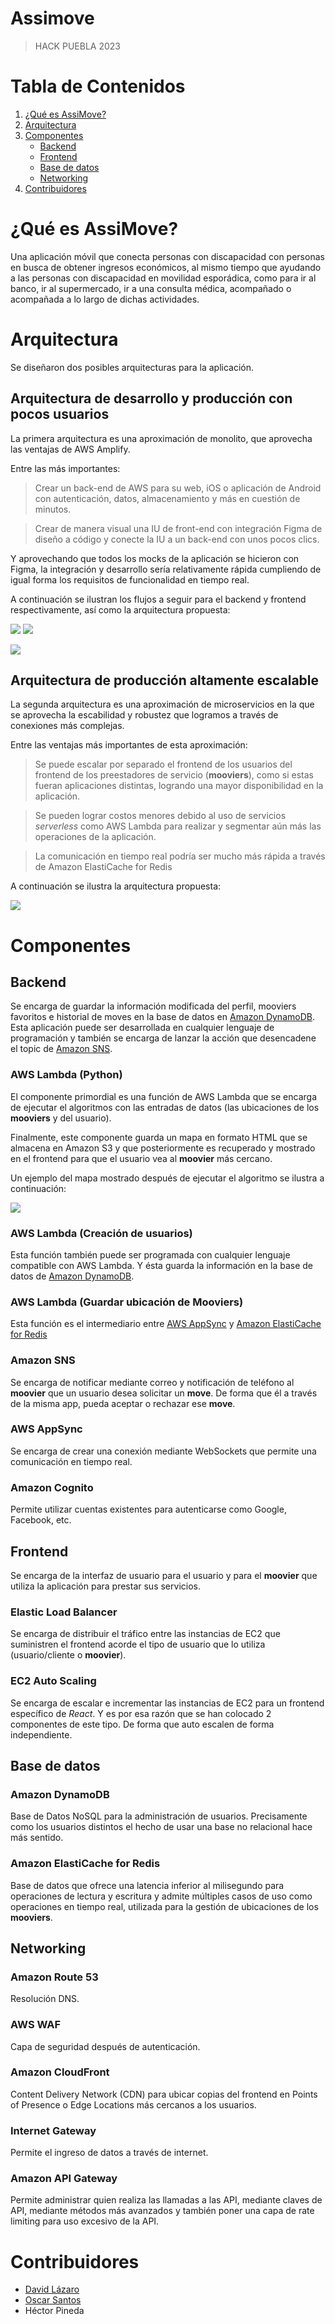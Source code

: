 # Assimove
> HACK PUEBLA 2023

# Tabla de Contenidos

1. [¿Qué es AssiMove?](#¿qué-es-assimove)
2. [Arquitectura](#arquitectura)
3. [Componentes](#componentes)
    - [Backend](#backend)
    - [Frontend](#frontend)
    - [Base de datos](#base-de-datos)
    - [Networking](#networking)
4. [Contribuidores](#contribuidores)

# ¿Qué es AssiMove?

Una aplicación móvil que conecta personas con discapacidad con personas en busca de obtener ingresos económicos, al mismo tiempo que ayudando a las personas con discapacidad en movilidad esporádica, como para ir al banco, ir al supermercado, ir a una consulta médica, acompañado o acompañada a lo largo de dichas actividades.

# Arquitectura

Se diseñaron dos posibles arquitecturas para la aplicación.

## Arquitectura de desarrollo y producción con pocos usuarios

La primera arquitectura es una aproximación de monolito, que aprovecha las ventajas de AWS Amplify.

Entre las más importantes:

> Crear un back-end de AWS para su web, iOS o aplicación de Android con autenticación, datos, almacenamiento y más en cuestión de minutos.

> Crear de manera visual una IU de front-end con integración Figma de diseño a código y conecte la IU a un back-end con unos pocos clics.

Y aprovechando que todos los mocks de la aplicación se hicieron con Figma, la integración y desarrollo sería relativamente rápida cumpliendo de igual forma los requisitos de funcionalidad en tiempo real.

A continuación se ilustran los flujos a seguir para el backend y frontend respectivamente, así como la arquitectura propuesta:

![](assets/img/diagrams/Amplify_Create-App-Backend.png)
![](assets/img/diagrams/AWS-Amplify_Build-Frontend-UI.png)

![](assets/img/diagrams/AWS%20Dev%20Infra.png)

## Arquitectura de producción altamente escalable

La segunda arquitectura es una aproximación de microservicios en la que se aprovecha la escabilidad y robustez que logramos a través de conexiones más complejas.

Entre las ventajas más importantes de esta aproximación:

> Se puede escalar por separado el frontend de los usuarios del frontend de los preestadores de servicio (**mooviers**), como si estas fueran aplicaciones distintas, logrando una mayor disponibilidad en la aplicación.

> Se pueden lograr costos menores debido al uso de servicios *serverless* como AWS Lambda para realizar y segmentar aún más las operaciones de la aplicación.

> La comunicación en tiempo real podría ser mucho más rápida a través de Amazon ElastiCache for Redis

A continuación se ilustra la arquitectura propuesta:

![](assets/img/diagrams/AWS%20Prod%20Infra.png)

# Componentes

## Backend

Se encarga de guardar la información modificada del perfil, mooviers favoritos e historial de moves en la base de datos en [Amazon DynamoDB](#amazon-dynamodb).
Esta aplicación puede ser desarrollada en cualquier lenguaje de programación y también se encarga de lanzar la acción que desencadene el topic de [Amazon SNS](#amazon-sns).

### AWS Lambda (Python)

El componente primordial es una función de AWS Lambda que se encarga de ejecutar el algoritmos con las entradas de datos (las ubicaciones de los **mooviers** y del usuario).

Finalmente, este componente guarda un mapa en formato HTML que se almacena en Amazon S3 y que posteriormente es recuperado y mostrado en el frontend para que el usuario vea al **moovier** más cercano.

Un ejemplo del mapa mostrado después de ejecutar el algoritmo se ilustra a continuación:

![](assets/img/mapa_con_mooviers.png)

### AWS Lambda (Creación de usuarios)

Esta función también puede ser programada con cualquier lenguaje compatible con AWS Lambda. Y ésta guarda la información en la base de datos de [Amazon DynamoDB](#amazon-dynamodb).

### AWS Lambda (Guardar ubicación de Mooviers)

Esta función es el intermediario entre [AWS AppSync](#aws-appsync) y [Amazon ElastiCache for Redis](#amazon-elasticache-for-redis)

### Amazon SNS

Se encarga de notificar mediante correo y notificación de teléfono al **moovier** que un usuario desea solicitar un **move**. De forma que él a través de la misma app, pueda aceptar o rechazar ese **move**.

### AWS AppSync

Se encarga de crear una conexión mediante WebSockets que permite una comunicación en tiempo real.

### Amazon Cognito

Permite utilizar cuentas existentes para autenticarse como Google, Facebook, etc.

## Frontend

Se encarga de la interfaz de usuario para el usuario y para el **moovier** que utiliza la aplicación para prestar sus servicios.

### Elastic Load Balancer

Se encarga de distribuir el tráfico entre las instancias de EC2 que suministren el frontend acorde el tipo de usuario que lo utiliza (usuario/cliente o **moovier**).

### EC2 Auto Scaling

Se encarga de escalar e incrementar las instancias de EC2 para un frontend específico de *React*. Y es por esa razón que se han colocado 2 componentes de este tipo. De forma que auto escalen de forma independiente.

## Base de datos

### Amazon DynamoDB

Base de Datos NoSQL para la administración de usuarios. Precisamente como los usuarios distintos el hecho de usar una base no relacional hace más sentido.

### Amazon ElastiCache for Redis

Base de datos que ofrece una latencia inferior al milisegundo para operaciones de lectura y escritura y admite múltiples casos de uso como operaciones en tiempo real, utilizada para la gestión de ubicaciones de los **mooviers**.

## Networking

### Amazon Route 53

Resolución DNS.

### AWS WAF

Capa de seguridad después de autenticación.

### Amazon CloudFront

Content Delivery Network (CDN) para ubicar copias del frontend en Points of Presence o Edge Locations más cercanos a los usuarios.

### Internet Gateway

Permite el ingreso de datos a través de internet.

### Amazon API Gateway

Permite administrar quien realiza las llamadas a las API, mediante claves de API, mediante métodos más avanzados y también poner una capa de rate limiting para uso excesivo de la API.

# Contribuidores

- [David Lázaro](https://github.com/David-Lazaro-Fernandez)
- [Oscar Santos](https://github.com/OscarSantosMu)
- Héctor Pineda